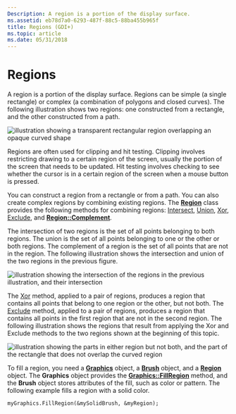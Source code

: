 ```yaml
---
Description: A region is a portion of the display surface.
ms.assetid: eb78d7a0-6293-487f-88c5-88ba455b965f
title: Regions (GDI+)
ms.topic: article
ms.date: 05/31/2018
---
```


# Regions

A region is a portion of the display surface. Regions can be simple (a single rectangle) or complex (a combination of polygons and closed curves). The following illustration shows two regions: one constructed from a rectangle, and the other constructed from a path.

![illustration showing a transparent rectangular region overlapping an opaque curved shape](images/aboutgdip02-art27.png)

Regions are often used for clipping and hit testing. Clipping involves restricting drawing to a certain region of the screen, usually the portion of the screen that needs to be updated. Hit testing involves checking to see whether the cursor is in a certain region of the screen when a mouse button is pressed.

You can construct a region from a rectangle or from a path. You can also create complex regions by combining existing regions. The [**Region**](/windows/win32/api/gdiplusheaders/nl-gdiplusheaders-region) class provides the following methods for combining regions: [Intersect](/windows/win32/api/gdiplusheaders/nf-gdiplusheaders-region-intersect(inconstregion)), [Union](/windows/win32/api/gdiplusheaders/nf-gdiplusheaders-region-union(inconstregion)), [Xor](/windows/win32/api/gdiplusheaders/nf-gdiplusheaders-region-xor(inconstrect_)), [Exclude](/windows/win32/api/gdiplusheaders/nf-gdiplusheaders-region-exclude(inconstregion)), and [**Region::Complement**](/windows/win32/api/gdiplusheaders/nf-gdiplusheaders-region-complement(inconstgraphicspath)).

The intersection of two regions is the set of all points belonging to both regions. The union is the set of all points belonging to one or the other or both regions. The complement of a region is the set of all points that are not in the region. The following illustration shows the intersection and union of the two regions in the previous figure.

![illustration showing the intersection of the regions in the previous illustration, and their intersection](images/aboutgdip02-art28.png)

The [Xor](/windows/win32/api/gdiplusheaders/nf-gdiplusheaders-region-xor(inconstrect_)) method, applied to a pair of regions, produces a region that contains all points that belong to one region or the other, but not both. The [Exclude](/windows/win32/api/gdiplusheaders/nf-gdiplusheaders-region-exclude(inconstregion)) method, applied to a pair of regions, produces a region that contains all points in the first region that are not in the second region. The following illustration shows the regions that result from applying the Xor and Exclude methods to the two regions shown at the beginning of this topic.

![illustration showing the parts in either region but not both, and the part of the rectangle that does not overlap the curved region](images/aboutgdip02-art29.png)

To fill a region, you need a [**Graphics**](/windows/win32/api/gdiplusgraphics/nl-gdiplusgraphics-graphics) object, a [**Brush**](/windows/win32/api/gdiplusbrush/nl-gdiplusbrush-brush) object, and a [**Region**](/windows/win32/api/gdiplusheaders/nl-gdiplusheaders-region) object. The **Graphics** object provides the [**Graphics::FillRegion**](/windows/win32/api/Gdiplusgraphics/nf-gdiplusgraphics-graphics-fillregion) method, and the **Brush** object stores attributes of the fill, such as color or pattern. The following example fills a region with a solid color.


```
myGraphics.FillRegion(&mySolidBrush, &myRegion);
```



 

 